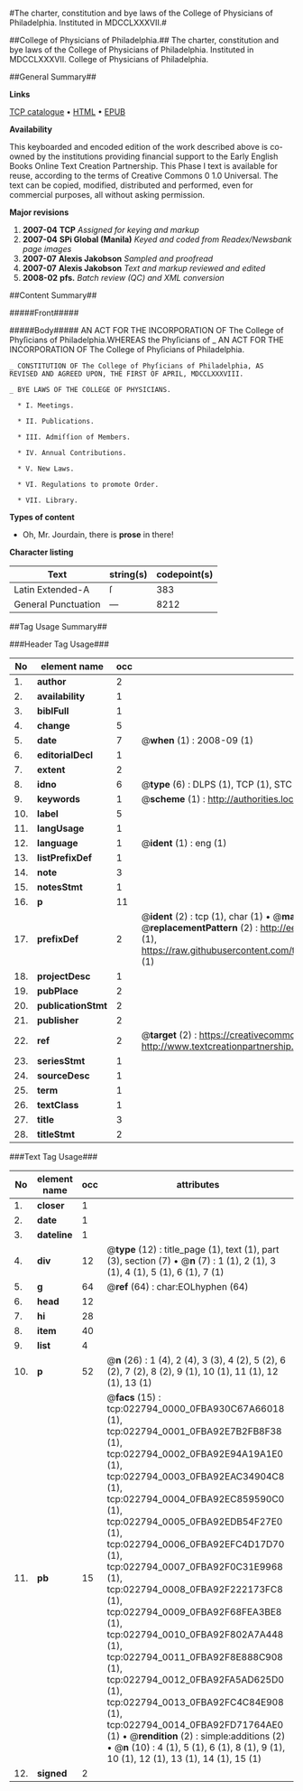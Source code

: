 #The charter, constitution and bye laws of the College of Physicians of Philadelphia. Instituted in MDCCLXXXVII.#

##College of Physicians of Philadelphia.##
The charter, constitution and bye laws of the College of Physicians of Philadelphia. Instituted in MDCCLXXXVII.
College of Physicians of Philadelphia.

##General Summary##

**Links**

[TCP catalogue](http://www.ota.ox.ac.uk/tcp/)  • 
[HTML](http://tei.it.ox.ac.uk/tcp/Texts-HTML/free/N17/N17596.html)  • 
[EPUB](http://tei.it.ox.ac.uk/tcp/Texts-EPUB/free/N17/N17596.epub)

**Availability**

This keyboarded and encoded edition of the
	       work described above is co-owned by the institutions
	       providing financial support to the Early English Books
	       Online Text Creation Partnership. This Phase I text is
	       available for reuse, according to the terms of Creative
	       Commons 0 1.0 Universal. The text can be copied,
	       modified, distributed and performed, even for
	       commercial purposes, all without asking permission.

**Major revisions**

1. __2007-04__ __TCP__ *Assigned for keying and markup*
1. __2007-04__ __SPi Global (Manila)__ *Keyed and coded from Readex/Newsbank page images*
1. __2007-07__ __Alexis Jakobson__ *Sampled and proofread*
1. __2007-07__ __Alexis Jakobson__ *Text and markup reviewed and edited*
1. __2008-02__ __pfs.__ *Batch review (QC) and XML conversion*

##Content Summary##

#####Front#####

#####Body#####
AN ACT FOR THE INCORPORATION OF The College of Phyſicians of Philadelphia.WHEREAS the Phyſicians of 
    _ AN ACT FOR THE INCORPORATION OF The College of Phyſicians of Philadelphia.

    _ CONSTITUTION OF The College of Phyſicians of Philadelphia, AS REVISED AND AGREED UPON, THE FIRST OF APRIL, MDCCLXXXVIII.

    _ BYE LAWS OF THE COLLEGE OF PHYSICIANS.

      * I. Meetings.

      * II. Publications.

      * III. Admiſſion of Members.

      * IV. Annual Contributions.

      * V. New Laws.

      * VI. Regulations to promote Order.

      * VII. Library.

**Types of content**

  * Oh, Mr. Jourdain, there is **prose** in there!

**Character listing**


|Text|string(s)|codepoint(s)|
|---|---|---|
|Latin Extended-A|ſ|383|
|General Punctuation|—|8212|

##Tag Usage Summary##

###Header Tag Usage###

|No|element name|occ|attributes|
|---|---|---|---|
|1.|__author__|2||
|2.|__availability__|1||
|3.|__biblFull__|1||
|4.|__change__|5||
|5.|__date__|7| @__when__ (1) : 2008-09 (1)|
|6.|__editorialDecl__|1||
|7.|__extent__|2||
|8.|__idno__|6| @__type__ (6) : DLPS (1), TCP (1), STC (1), NOTIS (1), IMAGE-SET (1), EVANS-CITATION (1)|
|9.|__keywords__|1| @__scheme__ (1) : http://authorities.loc.gov/ (1)|
|10.|__label__|5||
|11.|__langUsage__|1||
|12.|__language__|1| @__ident__ (1) : eng (1)|
|13.|__listPrefixDef__|1||
|14.|__note__|3||
|15.|__notesStmt__|1||
|16.|__p__|11||
|17.|__prefixDef__|2| @__ident__ (2) : tcp (1), char (1)  •  @__matchPattern__ (2) : ([0-9\-]+):([0-9IVX]+) (1), (.+) (1)  •  @__replacementPattern__ (2) : http://eebo.chadwyck.com/downloadtiff?vid=$1&page=$2 (1), https://raw.githubusercontent.com/textcreationpartnership/Texts/master/tcpchars.xml#$1 (1)|
|18.|__projectDesc__|1||
|19.|__pubPlace__|2||
|20.|__publicationStmt__|2||
|21.|__publisher__|2||
|22.|__ref__|2| @__target__ (2) : https://creativecommons.org/publicdomain/zero/1.0/ (1), http://www.textcreationpartnership.org/docs/. (1)|
|23.|__seriesStmt__|1||
|24.|__sourceDesc__|1||
|25.|__term__|1||
|26.|__textClass__|1||
|27.|__title__|3||
|28.|__titleStmt__|2||


###Text Tag Usage###

|No|element name|occ|attributes|
|---|---|---|---|
|1.|__closer__|1||
|2.|__date__|1||
|3.|__dateline__|1||
|4.|__div__|12| @__type__ (12) : title_page (1), text (1), part (3), section (7)  •  @__n__ (7) : 1 (1), 2 (1), 3 (1), 4 (1), 5 (1), 6 (1), 7 (1)|
|5.|__g__|64| @__ref__ (64) : char:EOLhyphen (64)|
|6.|__head__|12||
|7.|__hi__|28||
|8.|__item__|40||
|9.|__list__|4||
|10.|__p__|52| @__n__ (26) : 1 (4), 2 (4), 3 (3), 4 (2), 5 (2), 6 (2), 7 (2), 8 (2), 9 (1), 10 (1), 11 (1), 12 (1), 13 (1)|
|11.|__pb__|15| @__facs__ (15) : tcp:022794_0000_0FBA930C67A66018 (1), tcp:022794_0001_0FBA92E7B2FB8F38 (1), tcp:022794_0002_0FBA92E94A19A1E0 (1), tcp:022794_0003_0FBA92EAC34904C8 (1), tcp:022794_0004_0FBA92EC859590C0 (1), tcp:022794_0005_0FBA92EDB54F27E0 (1), tcp:022794_0006_0FBA92EFC4D17D70 (1), tcp:022794_0007_0FBA92F0C31E9968 (1), tcp:022794_0008_0FBA92F222173FC8 (1), tcp:022794_0009_0FBA92F68FEA3BE8 (1), tcp:022794_0010_0FBA92F802A7A448 (1), tcp:022794_0011_0FBA92F8E888C908 (1), tcp:022794_0012_0FBA92FA5AD625D0 (1), tcp:022794_0013_0FBA92FC4C84E908 (1), tcp:022794_0014_0FBA92FD71764AE0 (1)  •  @__rendition__ (2) : simple:additions (2)  •  @__n__ (10) : 4 (1), 5 (1), 6 (1), 8 (1), 9 (1), 10 (1), 12 (1), 13 (1), 14 (1), 15 (1)|
|12.|__signed__|2||
